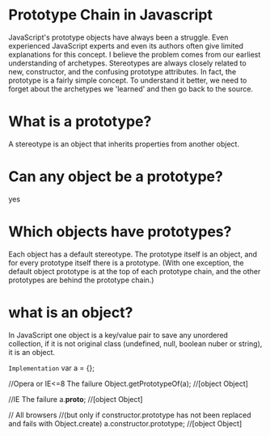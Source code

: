 # Prototype Chain in Javascript

JavaScript's prototype objects have always been a struggle. Even experienced JavaScript experts and even its authors often give limited explanations for this concept. I believe the problem comes from our earliest understanding of archetypes. Stereotypes are always closely related to new, constructor, and the confusing prototype attributes. In fact, the prototype is a fairly simple concept. To understand it better, we need to forget about the archetypes we 'learned' and then go back to the source.

# What is a prototype?

A stereotype is an object that inherits properties from another object.

# Can any object be a prototype?

yes

# Which objects have prototypes?

Each object has a default stereotype. The prototype itself is an object, and for every prototype itself there is a prototype. (With one exception, the default object prototype is at the top of each prototype chain, and the other prototypes are behind the prototype chain.)

# what is an object?

In JavaScript one object is a key/value pair to save any unordered collection, if it is not original class (undefined, null, boolean nuber or string), it is an object.

`Implementation`
var a = {};
 
//Opera  or  IE<=8 The failure 
Object.getPrototypeOf(a); //[object Object]
 
//IE The failure 
a.__proto__; //[object Object]
 
// All browsers 
//(but only if constructor.prototype has not been replaced and fails with Object.create)
a.constructor.prototype; //[object Object]
